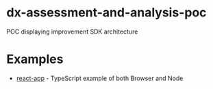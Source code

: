 # dx-assessment-and-analysis-poc
POC displaying improvement SDK architecture

# Examples
* [react-app](./react-app/README.md) - TypeScript example of both Browser and Node
